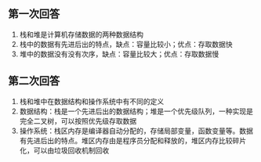## 第一次回答
1. 栈和堆是计算机存储数据的两种数据结构
2. 栈中的数据有先进后出的特点，缺点：容量比较小；优点：存取数据快
3. 堆中的数据没有没有次序，缺点：容量比较大；优点：存取数据慢

## 第二次回答
1. 栈和堆中在数据结构和操作系统中有不同的定义
2. 数据结构：栈是一个先进后出的数据结构；堆是一个优先级队列，一种实现是完全二叉树，可以按照优先级存取数据
3. 操作系统：栈区内存是编译器自动分配的，存储局部变量，函数变量等。数据有先进后出的特点。堆区内存由是程序员分配和释放的，堆区内存比较碎片化，可以由垃圾回收机制回收
